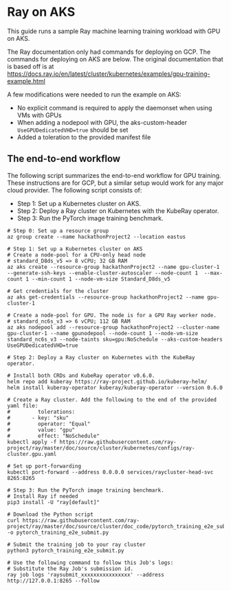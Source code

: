 # Ray on AKS
This guide runs a sample Ray machine learning training workload with GPU on AKS.

The Ray documentation only had commands for deploying on GCP. The commands for deploying on AKS are below.
The original documentation that is based off is at https://docs.ray.io/en/latest/cluster/kubernetes/examples/gpu-training-example.html

A few modifications were needed to run the example on AKS:
- No explicit command is required to apply the daemonset when using VMs with GPUs
- When adding a nodepool with GPU, the aks-custom-header `UseGPUDedicatedVHD=true` should be set
- Added a toleration to the provided manifest file

## The end-to-end workflow
The following script summarizes the end-to-end workflow for GPU training. These instructions are for GCP, but a similar setup would work for any major cloud provider. The following script consists of:
- Step 1: Set up a Kubernetes cluster on AKS.
- Step 2: Deploy a Ray cluster on Kubernetes with the KubeRay operator.
- Step 3: Run the PyTorch image training benchmark.
```shell
# Step 0: Set up a resource group
az group create --name hackathonProject2 --location eastus

# Step 1: Set up a Kubernetes cluster on AKS
# Create a node-pool for a CPU-only head node
# standard_D8ds_v5 => 8 vCPU; 32 GB RAM
az aks create --resource-group hackathonProject2 --name gpu-cluster-1 --generate-ssh-keys --enable-cluster-autoscaler --node-count 1  --max-count 1 --min-count 1 --node-vm-size Standard_D8ds_v5

# Get credentials for the cluster
az aks get-credentials --resource-group hackathonProject2 --name gpu-cluster-1
 
# Create a node-pool for GPU. The node is for a GPU Ray worker node.
# standard_nc6s_v3 => 6 vCPU; 112 GB RAM
az aks nodepool add --resource-group hackathonProject2 --cluster-name gpu-cluster-1 --name gpunodepool --node-count 1 --node-vm-size standard_nc6s_v3 --node-taints sku=gpu:NoSchedule --aks-custom-headers UseGPUDedicatedVHD=true
  
# Step 2: Deploy a Ray cluster on Kubernetes with the KubeRay operator.

# Install both CRDs and KubeRay operator v0.6.0.
helm repo add kuberay https://ray-project.github.io/kuberay-helm/
helm install kuberay-operator kuberay/kuberay-operator --version 0.6.0
 
# Create a Ray cluster. Add the following to the end of the provided yaml file:
#         tolerations:
#       - key: "sku"
#         operator: "Equal"
#         value: "gpu"
#         effect: "NoSchedule"
kubectl apply -f https://raw.githubusercontent.com/ray-project/ray/master/doc/source/cluster/kubernetes/configs/ray-cluster.gpu.yaml
 
# Set up port-forwarding
kubectl port-forward --address 0.0.0.0 services/raycluster-head-svc 8265:8265
 
# Step 3: Run the PyTorch image training benchmark.
# Install Ray if needed
pip3 install -U "ray[default]"
 
# Download the Python script
curl https://raw.githubusercontent.com/ray-project/ray/master/doc/source/cluster/doc_code/pytorch_training_e2e_submit.py -o pytorch_training_e2e_submit.py
 
# Submit the training job to your ray cluster
python3 pytorch_training_e2e_submit.py
 
# Use the following command to follow this Job's logs:
# Substitute the Ray Job's submission id.
ray job logs 'raysubmit_xxxxxxxxxxxxxxxx' --address http://127.0.0.1:8265 --follow
```
